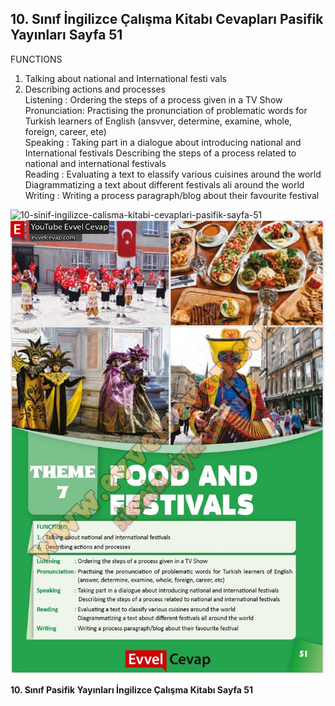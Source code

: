## 10. Sınıf İngilizce Çalışma Kitabı Cevapları Pasifik Yayınları Sayfa 51

FUNCTIONS  
 1. Talking about national and International festi vals  
 2. Describing actions and processes  
 Listening : Ordering the steps of a process given in a TV Show  
 Pronunciation: Practising the pronunciation of problematic words for Turkish learners of English (ansvver, determine, examine, whole, foreign, career, ete)  
 Speaking : Taking part in a dialogue about introducing national and International festivals Describing the steps of a process related to national and international festivals  
 Reading : Evaluating a text to elassify various cuisines around the world  
 Diagrammatizing a text about different festivals ali around the world  
 Writing : Writing a process paragraph/blog about their favourite festival

![10-sinif-ingilizce-calisma-kitabi-cevaplari-pasifik-sayfa-51]()![10-sinif-ingilizce-calisma-kitabi-cevaplari-pasifik-sayfa-51](./image1.webp)

**10. Sınıf Pasifik Yayınları İngilizce Çalışma Kitabı Sayfa 51**